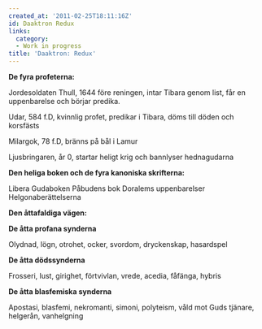 ```yaml
---
created_at: '2011-02-25T18:11:16Z'
id: Daaktron Redux
links:
  category:
  - Work in progress
title: 'Daaktron: Redux'
---
```


**De fyra profeterna:**

Jordesoldaten Thull, 1644 före reningen, intar Tibara genom list, får en uppenbarelse och börjar
predika.

Udar, 584 f.D, kvinnlig profet, predikar i Tibara, döms till döden och korsfästs

Milargok, 78 f.D, bränns på bål i Lamur

Ljusbringaren, år 0, startar heligt krig och bannlyser hednagudarna

**Den heliga boken och de fyra kanoniska skrifterna:**

Libera Gudaboken Påbudens bok Doralems uppenbarelser Helgonaberättelserna

**Den åttafaldiga vägen:**

**De åtta profana synderna**

Olydnad, lögn, otrohet, ocker, svordom, dryckenskap, hasardspel

**De åtta dödssynderna**

Frosseri, lust, girighet, förtvivlan, vrede, acedia, fåfänga, hybris

**De åtta blasfemiska synderna**

Apostasi, blasfemi, nekromanti, simoni, polyteism, våld mot Guds tjänare, helgerån, vanhelgning